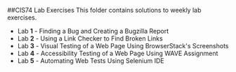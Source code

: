 ##CIS74 Lab Exercises 
This folder contains solutions to weekly lab exercises.
- Lab **1** - Finding a Bug and Creating a Bugzilla Report
- Lab **2** - Using a Link Checker to Find Broken Links
- Lab **3** - Visual Testing of a Web Page Using BrowserStack's Screenshots
- Lab **4** - Accessibility Testing of a Web Page Using WAVE Assignment
- Lab **5** - Automating Web Tests Using Selenium IDE
